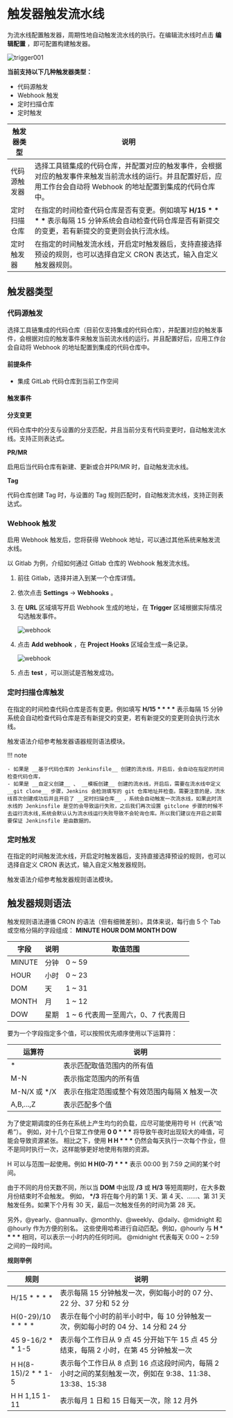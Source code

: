 # 触发器触发流水线

为流水线配置触发器，周期性地自动触发流水线的执行。在编辑流水线时点击 __编辑配置__ ，即可配置构建触发器。

![trigger001](https://docs.daocloud.io/daocloud-docs-images/docs/zh/docs/amamba/images/trigger001.png)

__当前支持以下几种触发器类型：__

- 代码源触发
- Webhook 触发
- 定时扫描仓库
- 定时触发

| 触发器类型   | 说明                                                         |
| ------------ | ------------------------------------------------------------ |
| 代码源触发器 | 选择工具链集成的代码仓库，并配置对应的触发事件，会根据对应的触发事件来触发当前流水线的运行。并且配置好后，应用工作台会自动将 Webhook 的地址配置到集成的代码仓库中。 |
| 定时扫描仓库 | 在指定的时间检查代码仓库是否有变更。例如填写 __H/15 * * * *__ 表示每隔 15 分钟系统会自动检查代码仓库是否有新提交的变更，若有新提交的变更则会执行流水线。 |
| 定时触发器   | 在指定的时间触发流水线，开启定时触发器后，支持直接选择预设的规则，也可以选择自定义 CRON 表达式，输入自定义触发器规则。 |

## 触发器类型

### 代码源触发

选择工具链集成的代码仓库（目前仅支持集成的代码仓库），并配置对应的触发事件，会根据对应的触发事件来触发当前流水线的运行。并且配置好后，应用工作台会自动将 Webhook 的地址配置到集成的代码仓库中。

#### 前提条件

- 集成 GitLab 代码仓库到当前工作空间

#### 触发事件

__分支变更__

代码仓库中的分支与设置的分支匹配，并且当前分支有代码变更时，自动触发流水线。支持正则表达式。

__PR/MR__

启用后当代码仓库有新建、更新或合并PR/MR 时，自动触发流水线。

__Tag__

代码仓库创建 Tag 时，与设置的 Tag 规则匹配时，自动触发流水线，支持正则表达式。

### Webhook 触发

启用 Webhook 触发后，您将获得 Webhook 地址，可以通过其他系统来触发流水线。

以 Gitlab 为例，介绍如何通过 Gitlab 仓库的 Webhook 触发流水线。

1. 前往 Gitlab，选择并进入到某一个仓库详情。

2. 依次点击 __Settings__ -> __Webhooks__ 。

3. 在 __URL__ 区域填写开启 Webhook 生成的地址，在 __Trigger__ 区域根据实际情况勾选触发事件。

    ![webhook](https://docs.daocloud.io/daocloud-docs-images/docs/zh/docs/amamba/images/webhook01.png)

4. 点击 __Add webhook__ ，在 __Project Hooks__ 区域会生成一条记录。

    ![webhook](https://docs.daocloud.io/daocloud-docs-images/docs/zh/docs/amamba/images/webhook02.png)

5. 点击 __test__ ，可以测试是否触发成功。

### 定时扫描仓库触发

在指定的时间检查代码仓库是否有变更。例如填写 __H/15 * * * *__ 表示每隔 15 分钟系统会自动检查代码仓库是否有新提交的变更，若有新提交的变更则会执行流水线。

触发语法介绍参考触发器语器规则语法模块。

!!! note

    - 如果是 __基于代码仓库的 Jenkinsfile__ 创建的流水线，开启后，会自动在指定的时间检查代码仓库，
    - 如果是 __自定义创建__ 、 __模板创建__ 创建的流水线，开启后，需要在流水线中定义 __git clone__ 步骤，Jenkins 会检测填写的 git 仓库地址并检查。需要注意的是，流水线首次创建成功后并且开启了 __定时扫描仓库__ ，系统会自动触发一次流水线，如果此时流水线的 Jenkinsfile 是空的会导致运行失败，之后我们再次设置 gitclone 步骤的时候不去运行流水线,系统会默认认为流水线运行失败导致不会轮询仓库。所以我们建议在开启之前需要保证 Jenkinsfile 是由数据的。

### 定时触发

在指定的时间触发流水线，开启定时触发器后，支持直接选择预设的规则，也可以选择自定义 CRON 表达式，输入自定义触发器规则。

触发语法介绍参考触发器规则语法模块。

## 触发器规则语法

触发规则语法遵循 CRON 的语法（但有细微差别）。具体来说，每行由 5 个 Tab 或空格分隔的字段组成： __MINUTE HOUR DOM MONTH DOW__

| 字段   | 说明 | 取值范围                            |
| ------ | ---- | ----------------------------------- |
| MINUTE | 分钟 | 0 ~ 59                              |
| HOUR   | 小时 | 0 ~ 23                              |
| DOM    | 天   | 1 ~ 31                              |
| MONTH  | 月   | 1 ~ 12                              |
| DOW    | 星期 | 1 ~ 6 代表周一至周六，0、7 代表周日 |

要为一个字段指定多个值，可以按照优先顺序使用以下运算符：

| 运算符       | 说明                                          |
| ------------ | --------------------------------------------- |
| *            | 表示匹配取值范围内的所有值                    |
| M-N          | 表示指定范围内的所有值                    |
| M-N/X 或 */X | 表示在指定范围或整个有效范围内每隔 X 触发一次 |
| A,B,...,Z    | 表示匹配多个值                                |

为了使定期调度的任务在系统上产生均匀的负载，应尽可能使用符号 H（代表“哈希”）。
例如，对十几个日常工作使用 __0 0 * * *__ 将导致午夜时出现较大的峰值，可能会导致资源紧张。
相比之下，使用 __H H * * *__ 仍然会每天执行一次每个作业，但不是同时执行一次，这样能够更好地使用有限的资源。

H 可以与范围一起使用。例如 __H H(0-7) * * *__ 表示 00:00 到 7:59 之间的某个时间。

由于不同的月份天数不同，所以当 __DOM__ 中出现 __/3__ 或 __H/3__ 等短周期时，在大多数月份结束时不会触发。
例如， __*/3__ 将在每个月的第 1 天、第 4 天、……、第 31 天触发任务。如果下个月有 30 天，最后一次触发任务的时间为第 28 天。

另外，@yearly、@annually、@monthly、@weekly、@daily、@midnight 和 @hourly 作为方便的别名。
这些使用哈希进行自动匹配。例如，@hourly 与 __H * * * *__ 相同，可以表示一小时内的任何时间。
@midnight 代表每天 0:00 ~ 2:59 之间的一段时间。

__规则举例__

| 规则                | 说明                                                         |
| ------------------- | ------------------------------------------------------------ |
| H/15 * * * *        | 表示每隔 15 分钟触发一次，例如每小时的 07 分、22 分、37 分和 52 分 |
| H(0-29)/10 * * * *  | 表示在每个小时的前半小时中，每 10 分钟触发一次，例如每小时的 04 分、14 分和 24 分 |
| 45 9-16/2 * * 1-5   | 表示每个工作日从 9 点 45 分开始下午 15 点 45 分结束，每隔 2 小时，在第 45 分钟触发一次 |
| H H(8-15)/2 * * 1-5 | 表示每个工作日从 8 点到 16 点这段时间内，每隔 2 小时之间的某刻触发一次，例如在 9:38、11:38、13:38、15:38 |
| H H 1,15 1-11       | 表示每月 1 日和 15 日每天一次，除 12 月外                    |
